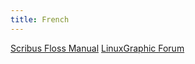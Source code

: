 ```yaml
---
title: French
---
```


<i class="fa fa-book" aria-hidden="true"></i> [Scribus Floss Manual](https://fr.flossmanuals.net/scribus/introduction/)
<i class="fa fa-group" aria-hidden="true"></i> [LinuxGraphic Forum](http://www.linuxgraphic.org/forums/viewforum.php?f=20)
